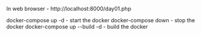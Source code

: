 In web browser - http://localhost:8000/day01.php

docker-compose up -d - start the docker
docker-compose down - stop the docker
docker-compose up --build -d - build the docker
